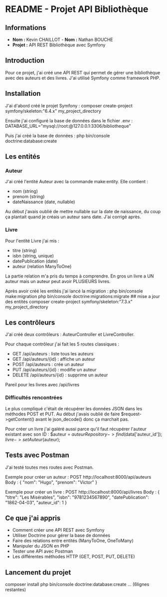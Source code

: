 # README - Projet API Bibliothèque

## Informations
- **Nom :** Kevin CHAILLOT                                                                                                                                                                                                               - **Nom :** Nathan BOUCHE
- **Projet :** API REST Bibliothèque avec Symfony

## Introduction
Pour ce projet, j'ai créé une API REST qui permet de gérer une bibliothèque avec des auteurs et des livres. J'ai utilisé Symfony comme framework PHP.

## Installation

J'ai d'abord créé le projet Symfony :
composer create-project symfony/skeleton:"6.4.x" my_project_directory

Ensuite j'ai configuré la base de données dans le fichier .env :
DATABASE_URL="mysql://root:@127.0.0.1:3306/bibliotheque"

Puis j'ai créé la base de données :
php bin/console doctrine:database:create

## Les entités

### Auteur
J'ai créé l'entité Auteur avec la commande make:entity. Elle contient :
- nom (string)
- prenom (string)
- dateNaissance (date, nullable)

Au début j'avais oublié de mettre nullable sur la date de naissance, du coup ça plantait quand je créais un auteur sans date. J'ai corrigé après.

### Livre
Pour l'entité Livre j'ai mis :
- titre (string)
- isbn (string, unique)
- datePublication (date)
- auteur (relation ManyToOne)

La partie relation m'a pris du temps à comprendre. En gros un livre a UN auteur mais un auteur peut avoir PLUSIEURS livres.

Après avoir créé les entités j'ai lancé la migration :
php bin/console make:migration
php bin/console doctrine:migrations:migrate
                                                                                                                                                                                                                                                                      ## mise a jour des  entités                                                                                                                                                                                                        composer create-project symfony/skeleton:"7.3.x" my_project_directory                                                                                                                                        
## Les contrôleurs

J'ai créé deux contrôleurs : AuteurController et LivreController.

Pour chaque contrôleur j'ai fait les 5 routes classiques :
- GET /api/auteurs : liste tous les auteurs
- GET /api/auteurs/{id} : affiche un auteur
- POST /api/auteurs : crée un auteur
- PUT /api/auteurs/{id} : modifie un auteur
- DELETE /api/auteurs/{id} : supprime un auteur

Pareil pour les livres avec /api/livres

### Difficultés rencontrées

Le plus compliqué c'était de récupérer les données JSON dans les méthodes POST et PUT. Au début j'avais oublié de faire $request->getContent() avant le json_decode() donc ça marchait pas.

Pour créer un livre j'ai galéré aussi parce qu'il faut récupérer l'auteur existant avec son ID :
$auteur = $auteurRepository->find($data['auteur_id']);
$livre->setAuteur($auteur);

## Tests avec Postman

J'ai testé toutes mes routes avec Postman.

Exemple pour créer un auteur :
POST http://localhost:8000/api/auteurs
Body :
{
    "nom": "Hugo",
    "prenom": "Victor"
}

Exemple pour créer un livre :
POST http://localhost:8000/api/livres
Body :
{
    "titre": "Les Misérables",
    "isbn": "9781234567890",
    "datePublication": "1862-04-03",
    "auteur_id": 1
}


## Ce que j'ai appris

- Comment créer une API REST avec Symfony
- Utiliser Doctrine pour gérer la base de données
- Faire des relations entre entités (ManyToOne, OneToMany)
- Manipuler du JSON en PHP
- Tester une API avec Postman
- Les différentes méthodes HTTP (GET, POST, PUT, DELETE)

## Lancement du projet

composer install
php bin/console doctrine:database:create
... (6lignes restantes)